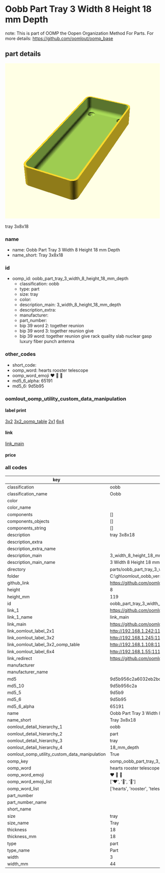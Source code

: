 # Oobb Part Tray 3 Width 8 Height 18 mm Depth  

note: This is part of OOMP the Oopen Organization Method For Parts. For more details: https://github.com/oomlout/oomp_base

##  part details
  

[![](3dpr.png)](3dpr.png)

tray 3x8x18



### name
* name: Oobb Part Tray 3 Width 8 Height 18 mm Depth
* name_short: Tray 3x8x18 
### id
* oomp_id: oobb_part_tray_3_width_8_height_18_mm_depth
  * classification: oobb
  * type: part
  * size: tray
  * color: 
  * description_main: 3_width_8_height_18_mm_depth
  * description_extra: 
  * manufacturer: 
  * part_number: 
  * bip 39 word 2: together reunion
  * bip 39 word 3: together reunion give
  * bip 39 word: together reunion give rack quality slab nuclear gasp luxury fiber punch antenna

### other_codes
* short_code: 
* oomp_word: hearts rooster telescope
* oomp_word_emoji :hearts: :rooster: :telescope:
* md5_6_alpha: 65191
* md5_6: 9d5b95






### oomlout_oomp_utility_custom_data_manipulation
#### label print
[3x2](http://192.168.1.245:1112/?label=oomp%2065191)
[3x2_oomp_table](http://192.168.1.108:1112/?label=oomp%2065191)
[2x1](http://192.168.1.242:1112/?label=oomp%2065191)
[6x4](http://192.168.1.55:1112/?label=oomp%2065191)    

#### link

[link_main](https://github.com/oomlout/oomlout_oobb_version_4_generated_parts/tree/main/navigation_oomp/oobb/part/tray/3_width_8_height_18_mm_depth/part)                              

#### price







### all codes 
| key | value |  
| --- | --- |  
| classification | oobb |  
| classification_name | Oobb |  
| color |  |  
| color_name |  |  
| components | [] |  
| components_objects | [] |  
| components_string | [] |  
| description | tray 3x8x18 |  
| description_extra |  |  
| description_extra_name |  |  
| description_main | 3_width_8_height_18_mm_depth |  
| description_main_name | 3 Width 8 Height 18 mm Depth |  
| directory | parts/oobb_part_tray_3_width_8_height_18_mm_depth |  
| folder | C:\gh\oomlout_oobb_version_4_generated_parts\parts\oobb_part_tray_3_width_8_height_18_mm_depth |  
| github_link | https://github.com/oomlout/oomlout_oomp_part_src/tree/main/parts/oobb_part_tray_3_width_8_height_18_mm_depth |  
| height | 8 |  
| height_mm | 119 |  
| id | oobb_part_tray_3_width_8_height_18_mm_depth |  
| link_1 | https://github.com/oomlout/oomlout_oobb_version_4_generated_parts/tree/main/navigation_oomp/oobb/part/tray/3_width_8_height_18_mm_depth/part |  
| link_1_name | link_main |  
| link_main | https://github.com/oomlout/oomlout_oobb_version_4_generated_parts/tree/main/navigation_oomp/oobb/part/tray/3_width_8_height_18_mm_depth/part |  
| link_oomlout_label_2x1 | http://192.168.1.242:1112/?label=oomp%2065191 |  
| link_oomlout_label_3x2 | http://192.168.1.245:1112/?label=oomp%2065191 |  
| link_oomlout_label_3x2_oomp_table | http://192.168.1.108:1112/?label=oomp%2065191 |  
| link_oomlout_label_6x4 | http://192.168.1.55:1112/?label=oomp%2065191 |  
| link_redirect | https://github.com/oomlout/oomlout_oobb_version_4_generated_parts/tree/main/parts/oobb_tray_03_08_18 |  
| manufacturer |  |  
| manufacturer_name |  |  
| md5 | 9d5b956c2a6032eb2bd79b08c4ee171d |  
| md5_10 | 9d5b956c2a |  
| md5_5 | 9d5b9 |  
| md5_6 | 9d5b95 |  
| md5_6_alpha | 65191 |  
| name | Oobb Part Tray 3 Width 8 Height 18 mm Depth |  
| name_short | Tray 3x8x18  |  
| oomlout_detail_hierarchy_1 | oobb |  
| oomlout_detail_hierarchy_2 | part |  
| oomlout_detail_hierarchy_3 | tray |  
| oomlout_detail_hierarchy_4 | 18_mm_depth |  
| oomlout_oomp_utility_custom_data_manipulation | True |  
| oomp_key | oomp_oobb_part_tray_3_width_8_height_18_mm_depth |  
| oomp_word | hearts rooster telescope |  
| oomp_word_emoji | :hearts: :rooster: :telescope: |  
| oomp_word_emoji_list | [':hearts:', ':rooster:', ':telescope:'] |  
| oomp_word_list | ['hearts', 'rooster', 'telescope'] |  
| part_number |  |  
| part_number_name |  |  
| short_name |  |  
| size | tray |  
| size_name | Tray |  
| thickness | 18 |  
| thickness_mm | 18 |  
| type | part |  
| type_name | Part |  
| width | 3 |  
| width_mm | 44 |  
